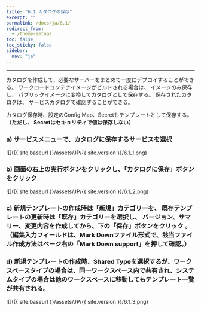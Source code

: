 ```yaml
---
title: "6.1 カタログの保存"
excerpt: ""
permalink: /docs/ja/6.1/
redirect_from:
  - /theme-setup/
toc: false
toc_sticky: false
sidebar:
  nav: "ja"
---
```



---

カタログを作成して、必要なサーバーをまとめて一度にデプロイすることができる。 ワークロードコンテナイメージがビルドされる場合は、 イメージのみ保存し、 パブリックイメージに変換してカタログとして保存する。 保存されたカタログは、 サービスカタログで確認することができる。

カタログ保存時、設定のConfig Map、Secretもテンプレートとして保存する。 **（ただし、 Secretはセキュリティで値は保存しない）**


### a\) サービスメニューで、カタログに保存するサービスを選択
![]({{ site.baseurl }}/assets/JP/{{ site.version }}/6.1_1.png)

### b\) 画面の右上の実行ボタンをクリックし、「カタログに保存」ボタンをクリック
![]({{ site.baseurl }}/assets/JP/{{ site.version }}/6.1_2.png)

### c\) 新規テンプレートの作成時は「新規」カテゴリーを、 既存テンプレートの更新時は「既存」カテゴリーを選択し、 バージョン、サマリー、変更内容を作成してから、下の「保存」ボタンをクリック 。（編集入力フィールドは、Mark Downファイル形式で、該当ファイル作成方法はページ右の「Mark Down support」を押して確認。）
### d\) 新規テンプレートの作成時、Shared Typeを選択するが、ワークスペースタイプの場合は、同一ワークスペース内で共有され、システムタイプの場合は他のワークスペースに移動してもテンプレート一覧が共有される。
![]({{ site.baseurl }}/assets/JP/{{ site.version }}/6.1_3.png)
